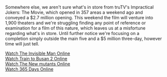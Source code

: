 Somewhere else, we aren't sure what's in store from truTV's Impractical Jokers: The Movie, which opened in 357 areas a weekend ago and conveyed a $2.7 million opening. This weekend the film will venture into 1,900 theaters and we're struggling finding any point of reference or examination for a film of this nature, which leaves us at a misfortune regarding what's in store. Until further notice we're focusing on a completion simply outside the main five and a $5 million three-day, however time will just tell. 

<a href="https://canvas.instructure.com/courses/2459652/pages/123movies-watch-the-invisible-man-2020-full-online-free-hd">Watch The Invisible Man Online</a><br>
<a href="https://canvas.instructure.com/courses/2459652/pages/123movies-watch-train-to-busan-2-2020-full-online-free-hd">Watch Train to Busan 2 Online</a><br>
<a href="https://canvas.instructure.com/courses/2459652/pages/123movies-watch-the-new-mutants-2020-full-online-free-hd">Watch The New mutants Online</a><br>
<a href="https://canvas.instructure.com/courses/2459652/pages/123movies-watch-365-dni-365-days-2020-full-online-free-hd">Watch 365 Days Online</a><br>
